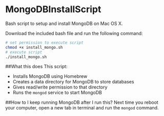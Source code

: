 # MongoDBInstallScript
Bash script to setup and install MongoDB on Mac OS X.

Download the included bash file and run the following command:

```bash
# set permission to execute script
chmod +x install_mongo.sh 
# execute script
./install_mongo.sh 
```

##What this does
This script:
- Installs MongoDB using Homebrew
- Creates a data directory for MongoDB to store databases
- Gives read/write permission to that directory
- Runs the `mongod` service to start MongoDB

##How to I keep running MongoDB after I run this?
Next time you reboot your computer, open a new tab in terminal and run the `mongod` command.

